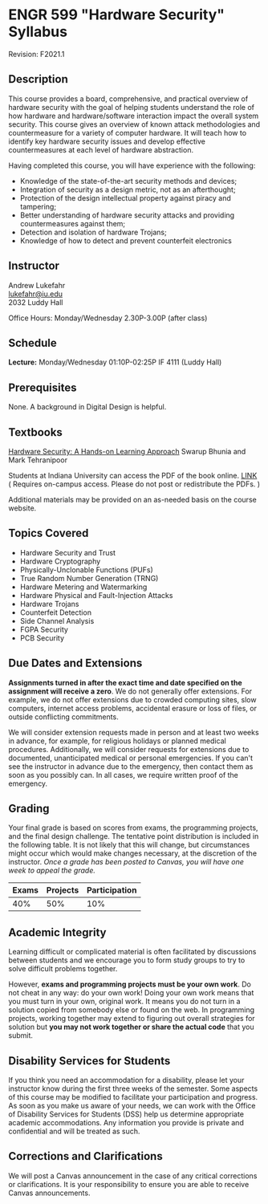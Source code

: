 # ENGR 599 "Hardware Security" Syllabus

Revision: F2021.1

## Description

This course provides a board, comprehensive, and practical overview of hardware
security with the goal of helping students understand the role of how hardware
and hardware/software interaction impact the overall system security.  This
course gives an overview of known attack methodologies and countermeasure for a
variety of computer hardware.  It will teach how to identify key hardware
security issues and develop effective countermeasures at each level of hardware
abstraction.  

Having completed this course, you will have experience with the following: 
 * Knowledge of the state-of-the-art security methods and devices; 
 * Integration of security as a design metric, not as an afterthought; 
 * Protection of the design intellectual property against piracy and tampering; 
 * Better understanding of hardware security attacks and providing countermeasures against them; 
 * Detection and isolation of hardware Trojans; 
 * Knowledge of how to detect and prevent counterfeit electronics

## Instructor

Andrew Lukefahr  
lukefahr@iu.edu  
2032 Luddy Hall  

Office Hours:  Monday/Wednesday 2.30P-3.00P (after class)

<!-- ## TA -->

## Schedule

**Lecture:**
Monday/Wednesday 01:10P-02:25P 
IF 4111 (Luddy Hall)   

<!--Lab:   
1:45PM-2:35PM, 3:00PM-3:50PM, or 4:15PM-5:05PM Friday\
IF 4111 (Luddy Hall)   
-->

## Prerequisites

None.  A background in Digital Design is helpful.  

## Textbooks

[Hardware Security: A Hands-on Learning
Approach](https://www.elsevier.com/books/hardware-security/bhunia/978-0-12-812477-2) 
Swarup Bhunia and Mark Tehranipoor 

Students at Indiana University can access the PDF of the book online.  [LINK](
https://iu.skillport.com/skillportfe/main.action?assetid=RW$76738:_ss_book:145928#summary/BOOKS/RW$76738:_ss_book:145928)
( Requires on-campus access.  Please do not post or redistribute the PDFs. )


Additional materials may be provided on an as-needed basis on the course website.

## Topics Covered

* Hardware Security and Trust
* Hardware Cryptography
* Physically-Unclonable Functions (PUFs)
* True Random Number Generation  (TRNG)
* Hardware Metering and Watermarking
* Hardware Physical and Fault-Injection Attacks 
* Hardware Trojans
* Counterfeit Detection 
* Side Channel Analysis 
* FGPA Security
* PCB Security

<!-- ## Projects

Over the course of the semester, we will assign multiple programming projects.
Full points will requires these projects be submitted to the autograder and/or be
demonstrated to the course staff. 
-->

## Due Dates and Extensions

**Assignments turned in after the exact time and date specified on the
assignment will receive a zero**. We do not generally offer extensions. For
example, we do not offer extensions due to crowded computing sites, slow
computers, internet access problems,
accidental erasure or loss of files, or outside conflicting commitments.

We will consider extension requests made in person and at least two weeks in
advance, for example, for religious holidays or planned medical procedures.
Additionally, we will consider requests for extensions due to documented,
unanticipated medical or personal emergencies. If you can't see the instructor
in advance due to the emergency, then contact them as soon as you possibly can.
In all cases, we require written proof of the emergency.

## Grading

Your final grade is based on scores from exams, the programming projects, and
the final design challenge. The tentative point distribution is included in the
following table. It is not likely that this will change, but circumstances might
occur which would make changes necessary, at the discretion of the instructor.
*Once a grade has been posted to Canvas, you will have one week to appeal the
grade.*

| Exams    | Projects  | Participation |
| -------- |  ---      | --            |
|    40%   |  50%      | 10%           |


## Academic Integrity

Learning difficult or complicated material is often facilitated by discussions
between students and we encourage you to form study groups to try to solve
difficult problems together.

However, **exams and programming projects must be your own work**. Do not cheat
in any way: do your own work! Doing your own work means that you must turn in
your own, original work. It means you do not turn in a solution copied from
somebody else or found on the web. In programming projects, working together may
extend to figuring out overall strategies for solution but **you may not work
together or share the actual code** that you submit.

## Disability Services for Students

If you think you need an accommodation for a disability, please let your
instructor know during the first three weeks of the semester. Some aspects of
this course may be modified to facilitate your participation and progress. As
soon as you make us aware of your needs, we can work with the Office of
Disability Services for Students (DSS) help us determine appropriate academic
accommodations. Any information you provide is private and confidential and will
be treated as such.

## Corrections and Clarifications

We will post a Canvas announcement in the case of any critical corrections or
clarifications. It is your responsibility to ensure you are able to receive
Canvas announcements.


